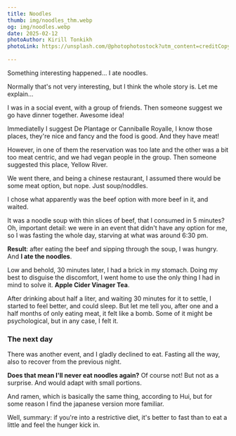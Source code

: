 ```yaml
---
title: Noodles
thumb: img/noodles_thm.webp
og: img/noodles.webp
date: 2025-02-12
photoAuthor: Kirill Tonkikh
photoLink: https://unsplash.com/@photophotostock?utm_content=creditCopyText&utm_medium=referral&utm_source=unsplash
      
---
```


Something interesting happened... I ate noodles.

Normally that's not very interesting, but I think the whole story is. Let me explain...

I was in a social event, with a group of friends. Then someone suggest we go have dinner together. Awesome idea!

Immediatelly I suggest De Plantage or Canniballe Royalle, I know those places, they're nice and fancy and the food is good. And they have meat!

However, in one of them the reservation was too late and the other was a bit too meat centric, and we had vegan people in the group. Then someone suggested this place, Yellow River.

We went there, and being a chinese restaurant, I assumed there would be some meat option, but nope. Just soup/noddles.

I chose what apparently was the beef option with more beef in it, and waited.

It was a noodle soup with thin slices of beef, that I consumed in 5 minutes? Oh, important detail: we were in an event that didn't have any option for me, so I was fasting the whole day, starving at what was around 6:30 pm.

**Result**: after eating the beef and sipping through the soup, I was hungry. And **I ate the noodles**.

Low and behold, 30 minutes later, I had a brick in my stomach. Doing my best to disguise the discomfort, I went home to use the only thing I had in mind to solve it. **Apple Cider Vinager Tea**.

After drinking about half a liter, and waiting 30 minutes for it to settle, I started to feel better, and could sleep. But let me tell you, after one and a half months of only eating meat, it felt like a bomb. Some of it might be psychological, but in any case, I felt it.

### The next day
There was another event, and I gladly declined to eat. Fasting all the way, also to recover from the previous night.

**Does that mean I'll never eat noodles again?** Of course not! But not as a surprise. And would adapt with small portions.

And ramen, which is basically the same thing, according to Hui, but for some reason I find the japanese version more familiar.

Well, summary: if you're into a restrictive diet, it's better to fast than to eat a little and feel the hunger kick in.